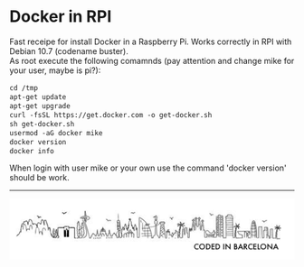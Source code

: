 # Docker in RPI

Fast receipe for install Docker in a Raspberry Pi. Works correctly in RPI with Debian 10.7 (codename buster).  
As root execute the following comamnds (pay attention and change mike for your user, maybe is pi?):

```code
cd /tmp
apt-get update
apt-get upgrade
curl -fsSL https://get.docker.com -o get-docker.sh
sh get-docker.sh
usermod -aG docker mike
docker version
docker info
```

When login with user mike or your own use the command 'docker version' should be work.  

---
<!-- Pit i Collons -->
![Coded In Barcelona](https://raw.githubusercontent.com/leguim-repo/leguim-repo/master/img/currentfooter.png)
